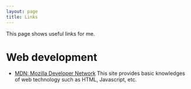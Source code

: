 ```yaml
---
layout: page
title: Links
---
```


This page shows useful links for me.

# Web development
* [MDN: Mozilla Developer Network](https://developer.mozilla.org/en-US/)
This site provides basic knowledges of web technology such as HTML, Javascript, etc.

